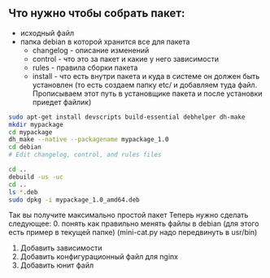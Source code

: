 ## Что нужно чтобы собрать пакет: 
- исходный файл
- папка debian в которой хранится все для пакета
    - changelog - описание изменений
    - control - что это за пакет и какие у него зависимости
    - rules - правила сборки пакета
    - install - что есть внутри пакета и куда в системе  он должен быть установлен (то есть создаем папку etc/ и добавляем туда файл. Прописываем этот путь в установщике пакета и после установки приедет файлик)

```bash
sudo apt-get install devscripts build-essential debhelper dh-make
mkdir mypackage
cd mypackage
dh_make --native --packagename mypackage_1.0
cd debian
# Edit changelog, control, and rules files
```

```bash
cd ..
debuild -us -uc
cd ..
ls *.deb
sudo dpkg -i mypackage_1.0_amd64.deb
```
Так вы получите максимально простой пакет
Теперь нужно сделать следующее:
0. понять как правильно менять файлы в debian (для этого есть пример в текущей папке) (mini-cat.py надо передвинуть в usr/bin)
1. Добавить зависимости
2. Добавить конфигурационный файл для nginx
3. Добавить юнит файл
